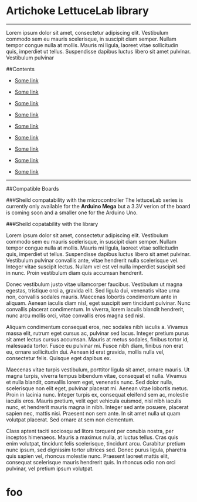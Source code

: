 
# Artichoke LettuceLab library

---
Lorem ipsum dolor sit amet, consectetur adipiscing elit. Vestibulum commodo sem eu mauris scelerisque, in suscipit diam semper. Nullam tempor congue nulla at mollis. Mauris mi ligula, laoreet vitae sollicitudin quis, imperdiet ut tellus. Suspendisse dapibus luctus libero sit amet pulvinar. Vestibulum pulvinar

##Contents
- [Some link](#foo) 

- [Some link](#foo)

- [Some link](#foo)

- [Some link](#foo)

- [Some link](#foo)

- [Some link](#foo)

- [Some link](#foo)

- [Some link](#foo)

- [Some link](#foo)

---

##Compatible Boards

###Sheild compatability with the microcontroller
The lettuceLab series is currently only available for the **Arduino Mega** but a 3.3V verion of the board is coming soon and a smaller one for the Arduino Uno.

###Sheild copatability with the library



Lorem ipsum dolor sit amet, consectetur adipiscing elit. Vestibulum commodo sem eu mauris scelerisque, in suscipit diam semper. Nullam tempor congue nulla at mollis. Mauris mi ligula, laoreet vitae sollicitudin quis, imperdiet ut tellus. Suspendisse dapibus luctus libero sit amet pulvinar. Vestibulum pulvinar convallis ante, vitae hendrerit nulla scelerisque vel. Integer vitae suscipit lectus. Nullam vel est vel nulla imperdiet suscipit sed in nunc. Proin vestibulum diam quis accumsan hendrerit.

Donec vestibulum justo vitae ullamcorper faucibus. Vestibulum ut magna egestas, tristique orci a, gravida elit. Sed ligula dui, venenatis vitae urna non, convallis sodales mauris. Maecenas lobortis condimentum ante in aliquam. Aenean iaculis diam nisl, eget suscipit sem tincidunt pulvinar. Nunc convallis placerat condimentum. In viverra, lorem iaculis blandit hendrerit, nunc arcu mollis orci, vitae convallis eros magna sed nisl.

Aliquam condimentum consequat eros, nec sodales nibh iaculis a. Vivamus massa elit, rutrum eget cursus ac, pulvinar sed lacus. Integer pretium purus sit amet lectus cursus accumsan. Mauris at metus sodales, finibus tortor id, malesuada tortor. Fusce eu pulvinar mi. Fusce nibh diam, finibus non erat eu, ornare sollicitudin dui. Aenean id erat gravida, mollis nulla vel, consectetur felis. Quisque eget dapibus ex.

Maecenas vitae turpis vestibulum, porttitor ligula sit amet, ornare mauris. Ut magna turpis, viverra tempus bibendum vitae, consequat et nulla. Vivamus et nulla blandit, convallis lorem eget, venenatis nunc. Sed dolor nulla, scelerisque non elit eget, pulvinar placerat mi. Aenean vitae lobortis metus. Proin in lacinia nunc. Integer turpis ex, consequat eleifend sem ac, molestie iaculis eros. Mauris pretium, velit eget vehicula euismod, nisl nibh iaculis nunc, et hendrerit mauris magna in nibh. Integer sed ante posuere, placerat sapien nec, mattis nisi. Praesent non sem ante. In sit amet nulla ut quam volutpat placerat. Sed ornare at sem non elementum.

Class aptent taciti sociosqu ad litora torquent per conubia nostra, per inceptos himenaeos. Mauris a maximus nulla, at luctus tellus. Cras quis enim volutpat, tincidunt felis scelerisque, tincidunt arcu. Curabitur pretium nunc ipsum, sed dignissim tortor ultrices sed. Donec purus ligula, pharetra quis sapien vel, rhoncus molestie nunc. Praesent laoreet mattis elit, consequat scelerisque mauris hendrerit quis. In rhoncus odio non orci pulvinar, vel pretium ipsum volutpat. 
# foo

